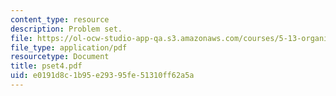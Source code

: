 ```yaml
---
content_type: resource
description: Problem set.
file: https://ol-ocw-studio-app-qa.s3.amazonaws.com/courses/5-13-organic-chemistry-ii-fall-2006/e0191d8c1b95e29395fe51310ff62a5a_pset4.pdf
file_type: application/pdf
resourcetype: Document
title: pset4.pdf
uid: e0191d8c-1b95-e293-95fe-51310ff62a5a
---
```

